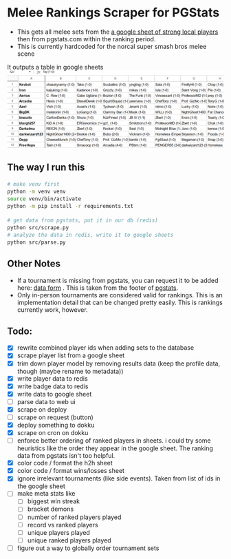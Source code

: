 # Melee Rankings Scraper for PGStats

- This gets all melee sets from the [a google sheet of strong local players](https://docs.google.com/spreadsheets/d/1EQmk2ElCjlC6LiYrmqBcjxpAHL49PTgJRuOwcY1MlPY/edit#gid=0) then from pgstats.com within the ranking period.
- This is currently hardcoded for the norcal super smash bros melee scene

It outputs a table in google sheets![](./img/2023-06-19-00-43-58.png)

## The way I run this

```sh
# make venv first
python -m venv venv
source venv/bin/activate
python -m pip install -r requirements.txt

# get data from pgstats, put it in our db (redis)
python src/scrape.py
# analyze the data in redis, write it to google sheets
python src/parse.py
```

## Other Notes

- If a tournament is missing from pgstats, you can request it to be added here: [data form](https://docs.google.com/forms/d/e/1FAIpQLScKXIoIBxnh0NmYtxto5_kkkuJybI9-Ipss2e-RdX4Bx2GHkg/viewform?usp=sf_link) . This is taken from the footer of [pgstats](https://pgstats.com).
- Only in-person tournaments are considered valid for rankings. This is an implementation detail that can be changed pretty easily. This is rankings currently work, however.

## Todo:

- [x] rewrite combined player ids when adding sets to the database
- [x] scrape player list from a google sheet
- [x] trim down player model by removing results data (keep the profile data, though (maybe rename to metadata))
- [x] write player data to redis
- [x] write badge data to redis
- [x] write data to google sheet
- [ ] parse data to web ui
- [x] scrape on deploy
- [ ] scrape on request (button)
- [x] deploy something to dokku
- [x] scrape on cron on dokku
- [ ] enforce better ordering of ranked players in sheets. i could try some heuristics like the order they appear in the google sheet. The ranking data from pgstats isn't too helpful.
- [x] color code / format the h2h sheet
- [x] color code / format wins/losses sheet
- [x] ignore irrelevant tournaments (like side events). Taken from list of ids in the google sheet
- [ ] make meta stats like
  - [ ] biggest win streak
  - [ ] bracket demons
  - [ ] number of ranked players played
  - [ ] record vs ranked players
  - [ ] unique players played
  - [ ] unique ranked players played
- [ ] figure out a way to globally order tournament sets
